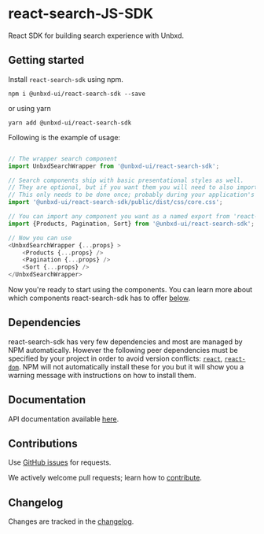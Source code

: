# react-search-JS-SDK
React SDK for building search experience with Unbxd.

## Getting started

Install `react-search-sdk` using npm.

```shell
npm i @unbxd-ui/react-search-sdk --save
```

or using yarn 

```shell
yarn add @unbxd-ui/react-search-sdk
```

Following is the example of usage:
```js

// The wrapper search component
import UnbxdSearchWrapper from '@unbxd-ui/react-search-sdk';

// Search components ship with basic presentational styles as well. 
// They are optional, but if you want them you will need to also import the CSS file.
// This only needs to be done once; probably during your application's bootstrapping process.
import '@unbxd-ui/react-search-sdk/public/dist/css/core.css';

// You can import any component you want as a named export from 'react-search-sdk'
import {Products, Pagination, Sort} from '@unbxd-ui/react-search-sdk';

// Now you can use 
<UnbxdSearchWrapper {...props} >
    <Products {...props} />
    <Pagination {...props} />
    <Sort {...props} />
</UnbxdSearchWrapper>

```

Now you're ready to start using the components.
You can learn more about which components react-search-sdk has to offer [below](#documentation).

## Dependencies

react-search-sdk has very few dependencies and most are managed by NPM automatically.
However the following peer dependencies must be specified by your project in order to avoid version conflicts:
[`react`](https://www.npmjs.com/package/react),
[`react-dom`](https://www.npmjs.com/package/react-dom).
NPM will not automatically install these for you but it will show you a warning message with instructions on how to install them.


## Documentation
API documentation available [here](https://unbxd.github.io/react-search-JS-SDK/).


## Contributions

Use [GitHub issues](https://github.com/unbxd/react-search-JS-SDK/issues) for requests.

We actively welcome pull requests; learn how to [contribute](https://github.com/unbxd/react-search-JS-SDK/blob/master/CONTRIBUTING.md).

## Changelog

Changes are tracked in the [changelog](https://github.com/unbxd/react-search-JS-SDK/blob/master/CHANGELOG.md).
